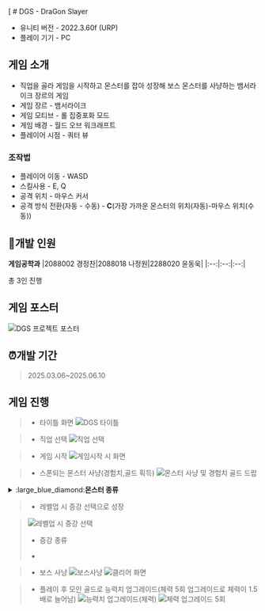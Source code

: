 [ # DGS - DraGon Slayer
- 유니티 버전 - 2022.3.60f (URP)
- 플레이 기기 - PC

## 게임 소개
- 직업을 골라 게임을 시작하고 몬스터를 잡아 성장해 보스 몬스터를 사냥하는 뱀서라이크 장르의 게임
- 게임 장르 - 뱀서라이크
- 게임 모티브 - 롤 집중포화 모드
- 게임 배경 - 월드 오브 워크래프트
- 플레이어 시점 - 쿼터 뷰
### 조작법
- 플레이어 이동 - WASD
- 스킬사용 - E, Q
- 공격 위치 - 마우스 커서
- 공격 방식 전환(자동 - 수동) - **C**(가장 가까운 몬스터의 위치(자동)-마우스 위치(수동))
## :office:개발 인원
**게임공학과**
|2088002 경정찬|2088018 나정원|2288020 윤동욱|
|:--:|:--:|:--:|

 총 3인 진행
## 게임 포스터
![DGS 프로젝트 포스터](https://github.com/user-attachments/assets/9190f517-26cf-4ea8-9a64-02c371a24461)
## :alarm_clock:개발 기간
> 2025.03.06~2025.06.10

## 게임 진행
> - 타이틀 화면
>   ![DGS 타이틀](https://github.com/user-attachments/assets/e8040b0a-5292-4957-b017-9d503169b003)

> - 직업 선택
>   ![직업 선택](https://github.com/user-attachments/assets/fdd5c3c9-0c34-4785-aff2-9e18ce4dd2f7)


> - 게임 시작
>   ![게임시작 시 화면](https://github.com/user-attachments/assets/d34ee5a3-9b28-4cc0-8a26-63c1bee4cc9e)

> - 스폰되는 몬스터 사냥(경험치,골드 획득)
>   ![몬스터 사냥 및 경험치 골드 드랍](https://github.com/user-attachments/assets/451a254c-55c0-4445-95f3-35756c53c703)
<details>
        <summary>:large_blue_diamond:<strong>몬스터 종류</strong></summary>
        <ul>
            <li>근접 몬스터
                <ul>
                    <li>일반 근접 몬스터 - 기본적인 근거리 몬스터의 형태로 플레이어에게 닿았을 때 데미지를 줌<br>
                    <img src="https://github.com/user-attachments/assets/d0502ba4-327d-4de4-b279-1debdb8a6a8a" alt=""></li>
                    <li>독 몬스터 - 플레이어에게 닿았을 때 데미지 그리고 몬스터 사망 시 그 자리에 독 장판이 생기며 독 장판에 있는 플레이어에게 데미지를 줌<br>
                    <img src="https://github.com/user-attachments/assets/0da05959-1081-4223-9aff-ca8ee5b78251" alt=""></li>
                    <li>자폭 몬스터 - 해당 몬스터 사망시 주변에 있는 플레이어에게 데미지를 줌<br>
                    <img src="https://github.com/user-attachments/assets/5a43d354-9cf6-49bf-b3ab-aca1c8753228" alt=""></li>
                    <li>분열 몬스터 - 해당 몬스터가 사망 시 작은 몬스터로 분열하게 됨<br>
                    <img src="https://github.com/user-attachments/assets/09eeca35-033c-4757-8b46-8a243d417c4e" alt=""></li><br>
                </ul>
            </li>
            <li>원거리 몬스터
                <ul>
                    <li>기본 투사체 발사하는 몬스터 - 원거리에서 플레이어에게 투사체를 날려 데미지를 줌<br>
                    <img src="https://github.com/user-attachments/assets/1bbf3924-79f5-4f56-9778-445179d3699d" alt=""></li>
                    <li>플레이어의 위치에 독 장판 뿌리는 몬스터 - 원거리에서 플레이어가 있는 지점으로 독 장판을 생성시키며 독 장판에 있는 플레이어에게 데미지를 줌<br>
                    <img src="https://github.com/user-attachments/assets/a02a4144-b8f0-417d-9e2a-1fa44bc164ea" alt=""></li><br>
                </ul>
            </li>
            <li>엘리트 몬스터
                <ul>
                    <li>근거리 엘리트 몬스터
                        <ul>
                            <li>러쉬 몬스터 - <br>
                            <img src="https://github.com/user-attachments/assets/32322523-dce3-40d2-a135-ae507fbb96a5" alt=""></li>
                            <li>대쉬 몬스터 - <br>
                            <img src="https://github.com/user-attachments/assets/024b739a-52cd-40b3-8e8b-058b767b58cd" alt=""></li>
                        </ul>
                    </li>
                    <li>원거리 엘리트 몬스터
                        <ul>
                            <li>3갈래 투사체 발사 몬스터 - <br>
                            <img src="https://github.com/user-attachments/assets/98ffcbf4-e45d-47f7-a114-28302431fa39" alt=""></li>
                            <li>슬로우 투사체 발사 몬스터 - <br>
                            <img src="https://github.com/user-attachments/assets/b9d429db-35f4-49a9-88ae-8142d8e222a1" alt=""></li><br>
                        </ul>
                    </li>
                </ul>
            </li>
            <li>
                보스 몬스터 - <br>
                <img src="https://github.com/user-attachments/assets/556f1f0a-0f44-4576-91eb-0bba982d507a" alt="">
                <ul>
                    <li>보스 패턴
                        <ul>
                            <li>1. 브레스 -  <br>
                            <img src="" alt=""></li>
                            <li>2. 토네이도 -  <br>
                            <img src="" alt=""></li>
                            <li>3. 돌진 및 브레스 -  <br>
                            <img src="" alt=""></li>
                            <li>4. 운석 -  <br>
                            <img src="" alt=""></li>
                        </ul>
                    </li>
                </ul>
            </li>
        </ul>
    </details>

> - 레벨업 시 증강 선택으로 성장

>   ![레벨업 시 증강 선택](https://github.com/user-attachments/assets/8f50586a-d84f-4b92-86e5-db6eb7b06d3c)
> - 증강 종류
>
> - 

> - 보스 사냥
>   ![보스사냥](https://github.com/user-attachments/assets/aa55722b-061e-46e1-9cbf-2729dbafd17a)
>   ![클리어 화면](https://github.com/user-attachments/assets/96b6174c-f0c0-4c02-a7b9-83ea7e972a79)

> - 플레이 후 모인 골드로 능력치 업그레이드(체력 5회 업그레이드로 체력이 1.5배로 늘어남)
>   ![능력치 업그레이드(체력)](https://github.com/user-attachments/assets/72eafcf0-8a97-43ce-aa9e-d928351dbaad)
>   ![체력 업그레이드 5회](https://github.com/user-attachments/assets/01b7c658-8866-4bc2-a2be-e22526066ce4)

